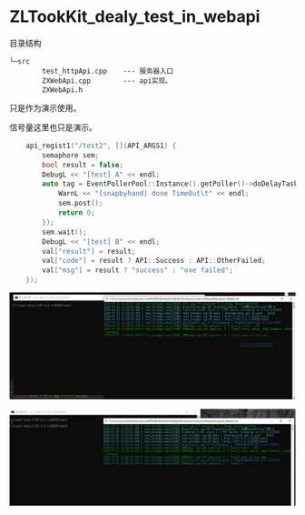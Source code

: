 # ZLTookKit_dealy_test_in_webapi

目录结构

```
└─src
        test_httpApi.cpp    --- 服务器入口
        ZXWebApi.cpp        --- api实现。
        ZXWebApi.h
```
只是作为演示使用。

信号量这里也只是演示。

```c++
	api_regist1("/test2", [](API_ARGS1) {
		semaphore sem;
		bool result = false;
		DebugL << "[test] A" << endl;
		auto tag = EventPollerPool::Instance().getPoller()->doDelayTask(3000, [&]() {
			WarnL << "[snapbyhand] done TimeOut\t" << endl;
			sem.post();
			return 0;
		});
		sem.wait();
		DebugL << "[test] B" << endl;
		val["result"] = result;
		val["code"] = result ? API::Success : API::OtherFailed;
		val["msg"] = result ? "success" : "exe failed";
	});
```

![](/img/test1.PNG)

![](/img/test2.PNG)
